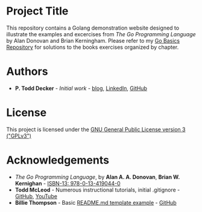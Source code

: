 # Project Title

This repository contains a Golang demonstration website designed to illustrate the examples and excercises from
*The Go Programming Language* by Alan Donovan and Brian Kerningham.  Please refer to my [Go Basics Repository](https://github.com/ptdecker/gobasics)
for solutions to the books exercises organized by chapter.

# Authors

* **P. Todd Decker** - *Initial work* - [blog](http://ptodd.org), [LinkedIn](http://linkedin.com/in/ptdecker), [GitHub](https://github.com/ptdecker)

# License

This project is licensed under the [GNU General Public License version 3 ("GPLv3")](https://www.gnu.org/licenses/gpl-3.0.en.html)

# Acknowledgements

* *The Go Programming Language*, by **Alan A. A. Donovan**, **Brian W. Kernighan** - [ISBN-13: 978-0-13-419044-0](http://a.co/iuBMy0Z)
* **Todd McLeod** - Numerous instructional tutorials, initial .gitignore - [GitHub](https://github.com/GoesToEleven), [YouTube](https://www.youtube.com/user/toddmcleod)
* **Billie Thompson** - Basic [README.md template example](https://gist.github.com/PurpleBooth/109311bb0361f32d87a2) - [GitHub](https://github.com/PurpleBooth)

